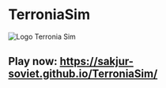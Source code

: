 # TerroniaSim

![Logo Terronia Sim](https://i.imgur.com/UW4q5tT.png)

## Play now: https://sakjur-soviet.github.io/TerroniaSim/
